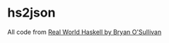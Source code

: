 # hs2json

All code from [Real World Haskell
by Bryan O'Sullivan](http://book.realworldhaskell.org/read/)